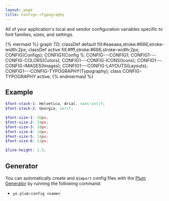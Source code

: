 ```yaml
---
layout: page
title: Configs->Typography
---
```


All of your application's local and vendor configuration variables specific to font families, sizes, and settings.

{% mermaid %}
  graph TD;
    classDef default fill:#eaeaea,stroke:#666,stroke-width:2px;
    classDef active fill:#fff,stroke:#666,stroke-width:2px;
    CONFIG(Configs);
    CONFIG1(Config 1);
    CONFIG---CONFIG1;
    CONFIG1---CONFIG-COLORS(Colors);
    CONFIG1---CONFIG-ICONS(Icons);
    CONFIG1---CONFIG-IMAGES(Images);
    CONFIG1---CONFIG-LAYOUTS(Layouts);
    CONFIG1---CONFIG-TYPOGRAPHY(Typography);
    class CONFIG-TYPOGRAPHY active;
{% endmermaid %}

## Example

```scss
$font-stack-1: Helvetica, Arial, sans-serif;
$font-stack-2: Georgia, serif;

$font-size-1: 36px;
$font-size-2: 24px;
$font-size-3: 18px;
$font-size-4: 16px;
$font-size-5: 14px;
$font-size-6: 12px;

$line-height: 1.5;
```

## Generator

You can automatically create and `@import` config files with the [Plum Generator](https://github.com/plum-css/generator-plum) by running the following command:

- `yo plum:config <name>`
